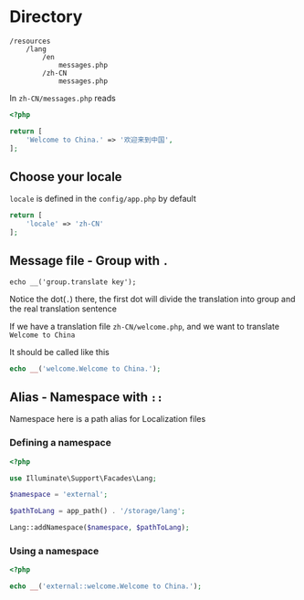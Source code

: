 # Directory
```
/resources
    /lang
        /en
            messages.php
        /zh-CN
            messages.php
```

In `zh-CN/messages.php` reads

```php
<?php

return [
    'Welcome to China.' => '欢迎来到中国',
];
```

## Choose your locale

`locale` is defined in the `config/app.php` by default

```php
return [
    'locale' => 'zh-CN'
];
```

## Message file - Group with `.`

```
echo __('group.translate key');
```

Notice the dot(`.`) there, the first dot will divide the translation into
group and the real translation sentence

If we have a translation file `zh-CN/welcome.php`, and we want to translate `Welcome to China`

It should be called like this

```php
echo __('welcome.Welcome to China.');
```

## Alias - Namespace with `::`

Namespace here is a path alias for Localization files

### Defining a namespace
```php
<?php

use Illuminate\Support\Facades\Lang;

$namespace = 'external';

$pathToLang = app_path() . '/storage/lang';

Lang::addNamespace($namespace, $pathToLang);
```

### Using a namespace
```php
<?php

echo __('external::welcome.Welcome to China.');
```